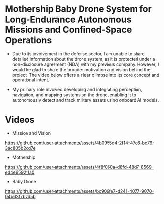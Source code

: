 # Mothership Baby Drone System for Long-Endurance Autonomous Missions and Confined-Space Operations

- Due to its involvement in the defense sector, I am unable to share detailed information about the drone system, as it is protected under a non-disclosure agreement (NDA) with my previous company. However, I would be glad to share the broader motivation and vision behind the project. The video below offers a clear glimpse into its core concept and operational intent.
  
- My primary role involved developing and integrating perception, navigation, and mapping systems on the drone, enabling it to autonomously detect and track military assets using onboard AI models.


# Videos

- Mission and Vision

https://github.com/user-attachments/assets/4b0955d4-2f14-47d6-bc79-3ac805b2cd7e

- Mothership

https://github.com/user-attachments/assets/4f8f060a-d8fd-48d7-8569-ed4e6592f1a0

- Baby Drone

https://github.com/user-attachments/assets/bc909fe7-d241-4077-9070-04b63f7b2d5b





